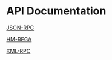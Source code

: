 # API Documentation

[JSON-RPC](/docs/api/JSON-RPC/README.md)

[HM-REGA](/docs/api/Rega/README.md)

[XML-RPC](/docs/api/XML-RPC/README.md)